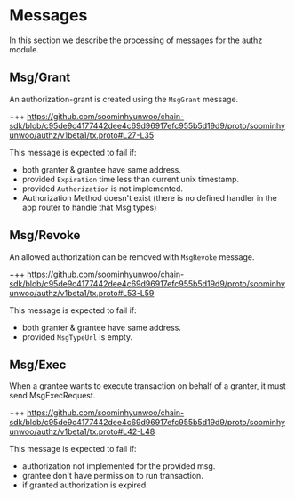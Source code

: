 <!--
order: 3
-->

# Messages

In this section we describe the processing of messages for the authz module.

## Msg/Grant

An authorization-grant is created using the `MsgGrant` message.

+++ https://github.com/soominhyunwoo/chain-sdk/blob/c95de9c4177442dee4c69d96917efc955b5d19d9/proto/soominhyunwoo/authz/v1beta1/tx.proto#L27-L35

This message is expected to fail if:

- both granter & grantee have same address.
- provided `Expiration` time less than current unix timestamp.
- provided `Authorization` is not implemented.
- Authorization Method doesn't exist (there is no defined handler in the app router to handle that Msg types)

## Msg/Revoke

An allowed authorization can be removed with `MsgRevoke` message.

+++ https://github.com/soominhyunwoo/chain-sdk/blob/c95de9c4177442dee4c69d96917efc955b5d19d9/proto/soominhyunwoo/authz/v1beta1/tx.proto#L53-L59

This message is expected to fail if:

- both granter & grantee have same address.
- provided `MsgTypeUrl` is empty.

## Msg/Exec

When a grantee wants to execute transaction on behalf of a granter, it must send MsgExecRequest.

+++ https://github.com/soominhyunwoo/chain-sdk/blob/c95de9c4177442dee4c69d96917efc955b5d19d9/proto/soominhyunwoo/authz/v1beta1/tx.proto#L42-L48

This message is expected to fail if:

- authorization not implemented for the provided msg.
- grantee don't have permission to run transaction.
- if granted authorization is expired.
